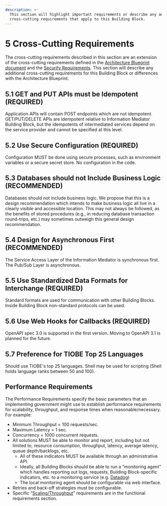 ```yaml
---
description: >-
  This section will highlight important requirements or describe any additional
  cross-cutting requirements that apply to this Building Block.
---
```


# 5 Cross-Cutting Requirements

The cross-cutting requirements described in this section are an extension of the cross-cutting requirements defined in the [Architecture Blueprint document](https://govstack.gitbook.io/specification/v/1.0/architecture-and-nonfunctional-requirements) and the [Security Requirements](https://govstack.gitbook.io/specification/v/1.0/security-requirements). This section will describe any additional cross-cutting requirements for this Building Block or differences with the Architecture Blueprint.

## **5.1** GET and PUT APIs must be Idempotent (REQUIRED)

Application APIs will contain POST endpoints which are not idempotent. GET/PUT/DELETE APIs are idempotent relative to Information Mediator Building Block, but the idempotents of intermediated services depend on the service provider and cannot be specified at this level.

## **5.2** Use Secure Configuration (REQUIRED)

Configuration MUST be done using secure processes, such as environment variables or a secure secret store. No configuration in the code.

## **5.3** Databases should not Include Business Logic (RECOMMENDED)

Databases should not include business logic. We propose that this is a design recommendation which intends to make business logic all live in a clearly visible and accessible location. This may not always be followed, as the benefits of stored procedures (e.g., in reducing database transaction round-trips, etc.) may sometimes outweigh this general design recommendation.

## **5.4** Design for Asynchronous First (RECOMMENDED)

The Service Access Layer of the Information Mediator is synchronous first. The Pub/Sub Layer is asynchronous.

## **5.5** Use Standardized Data Formats for Interchange (REQUIRED)

Standard formats are used for communication with other Building Blocks. Inside Building Block non-standard protocols can be used.&#x20;

## **5.6** Use Web Hooks for Callbacks (REQUIRED)

OpenAPI spec 3.0 is supported in the first version. Moving to OpenAPI 3.1 is planned for the future.

## **5.7** Preference for TIOBE Top 25 Languages

Should use TIOBE's top 25 languages. Shell may be used for scripting (Shell holds language ranks between 50 and 100).

## Performance Requirements

The Performance Requirements specify the basic parameters that an implementing government might use to establish performance requirements for scalability, throughput, and response times when reasonable/necessary. For example:

* Minimum Throughput = 100 requests/sec.
* Maximum Latency = 1 sec.
* Concurrency = 1000 concurrent requests.
* All solutions MUST be able to monitor and report, including but not limited to, resource consumption, throughput, latency, average latency, queue depth/backlogs, etc.
  * All of these indicators MUST be available through an administrative API.
  * Ideally, all Building Blocks should be able to run a “monitoring agent” which handles reporting out logs, requests, Building Block-specific indicators, etc. to a monitoring service (e.g. [Datadog](https://www.datadoghq.com/))
  * The local monitoring agent should be configurable via web interface.
* Retries and back-off strategies must be configurable.
* Specific “[Scaling/Throughput](6-functional-requirements.md#6.6-scaling-throughput)” requirements are in the functional requirements section.
